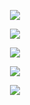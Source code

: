 <p align="center">
  <img
    src="https://github-readme-stats-delta-pearl.vercel.app/api?username=ImpatientTurtle&count_private=true&show_icons=true&theme=transparent" />
</p>

<p align="center">
  <img
    src="https://github-readme-stats-delta-pearl.vercel.app/api/top-langs/?username=ImpatientTurtle&theme=transparent&langs_count=10" />
</p>

<p align="center">
  <img
    src="https://github-readme-stats-delta-pearl.vercel.app/api/wakatime?username=@c9097350-6256-4637-976e-ecbd0ab78461&theme=transparent" />
</p>

<p align="center">
  <a href="https://wakatime.com/@c9097350-6256-4637-976e-ecbd0ab78461">
    <img src="https://wakatime.com/badge/user/c9097350-6256-4637-976e-ecbd0ab78461.svg?style=for-the-badge" />
  </a>
</p>

<p align="center">
  <img src="https://komarev.com/ghpvc/?username=ImpatientTurtle&style=for-the-badge&label=Profile+Views" />
</p>

<!-- <p align="center">
  <img src="https://wakatime.com/share/@c9097350-6256-4637-976e-ecbd0ab78461/b17ae433-0251-4402-a9e2-566afb704888.svg">
</p> -->
